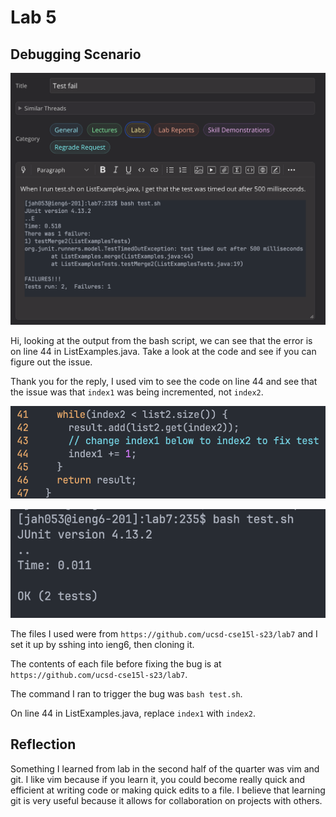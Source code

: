 # Lab 5

## Debugging Scenario

![post](lab5_files/post.png)

Hi, looking at the output from the bash script, we can see that the error is on line 44 in ListExamples.java. Take a look at the code and see if you can figure out the issue.

Thank you for the reply, I used vim to see the code on line 44 and see that the issue was that `index1` was being incremented, not `index2`.

![bug](lab5_files/bug.png)

![fix](lab5_files/fix.png)

The files I used were from `https://github.com/ucsd-cse15l-s23/lab7` and I set it up by sshing into ieng6, then cloning it.

The contents of each file before fixing the bug is at `https://github.com/ucsd-cse15l-s23/lab7`.

The command I ran to trigger the bug was `bash test.sh`.

On line 44 in ListExamples.java, replace `index1` with `index2`.

## Reflection

Something I learned from lab in the second half of the quarter was vim and git. I like vim because if you learn it, you could become really quick and efficient at writing code or making quick edits to a file. I believe that learning git is very useful because it allows for collaboration on projects with others.
